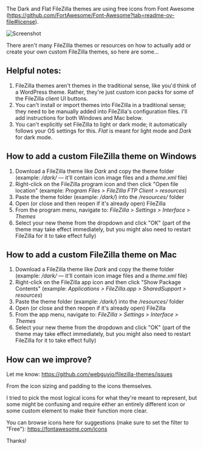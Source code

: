The Dark and Flat FileZilla themes are using free icons from Font Awesome (https://github.com/FortAwesome/Font-Awesome?tab=readme-ov-file#license).

![Screenshot](https://raw.githubusercontent.com/webguyio/filezilla-themes/refs/heads/main/screenshot.png)

There aren't many FileZilla themes or resources on how to actually add or create your own custom FileZilla themes, so here are some...

## Helpful notes:

1. FileZilla themes aren't themes in the traditional sense, like you'd think of a WordPress theme. Rather, they're just custom icon packs for some of the FileZilla client UI buttons.
2. You can't install or import themes into FileZilla in a traditional sense; they need to be manually added into FileZilla's configuration files. I'll add instructions for both Windows and Mac below.
3. You can't explicitly set FileZilla to light or dark mode; it automatically follows your OS settings for this. *Flat* is meant for light mode and *Dark* for dark mode.

## How to add a custom FileZilla theme on Windows

1. Download a FileZilla theme like *Dark* and copy the theme folder (example: */dark/* — it'll contain icon image files and a *theme.xml* file)
2. Right-click on the FileZilla program icon and then click "Open file location" (example: *Program Files > FileZilla FTP Client > resources*)
3. Paste the theme folder (example: */dark/*) into the */resources/* folder
4. Open (or close and then reopen if it's already open) FileZilla
5. From the program menu, navigate to: *FileZilla > Settings > Interface > Themes*
6. Select your new theme from the dropdown and click "OK" (part of the theme may take effect immediately, but you might also need to restart FileZilla for it to take effect fully)

## How to add a custom FileZilla theme on Mac

1. Download a FileZilla theme like *Dark* and copy the theme folder (example: */dark/* — it'll contain icon image files and a *theme.xml* file)
2. Right-click on the FileZilla app icon and then click "Show Package Contents" (example: *Applications > FileZilla.app > SharedSupport > resources*)
3. Paste the theme folder (example: */dark/*) into the */resources/* folder
4. Open (or close and then reopen if it's already open) FileZilla
5. From the app menu, navigate to: *FileZilla > Settings > Interface > Themes*
6. Select your new theme from the dropdown and click "OK" (part of the theme may take effect immediately, but you might also need to restart FileZilla for it to take effect fully)

## How can we improve?

Let me know: https://github.com/webguyio/filezilla-themes/issues

From the icon sizing and padding to the icons themselves.

I tried to pick the most logical icons for what they're meant to represent, but some might be confusing and require either an entirely different icon or some custom element to make their function more clear.

You can browse icons here for suggestions (make sure to set the filter to "Free"): https://fontawesome.com/icons

Thanks!
